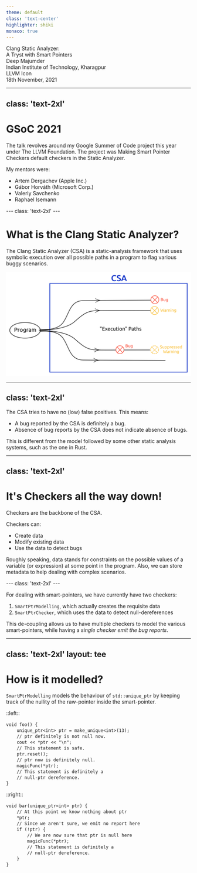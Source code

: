 ```yaml
---
theme: default
class: 'text-center'
highlighter: shiki
monaco: true
---
```


<div class="text-5xl text-light-300">Clang Static Analyzer:<br/>A Tryst with Smart Pointers</div>
<div class="text-3xl pt-20 text-amber-300">Deep Majumder</div>
<div class="text-xl pt-2 text-amber-300">Indian Institute of Technology, Kharagpur</div>
LLVM Icon <br/>
18th November, 2021

---
class: 'text-2xl'
---

<h1 class="text-amber-300">GSoC 2021</h1>
<div></div>

The talk revolves around my Google Summer of Code project this year under The LLVM Foundation. The project was <span class="font-bold text-light-blue-300">Making Smart Pointer Checkers default checkers in the Static Analyzer</span>.

<v-click>

My mentors were:

- Artem Dergachev (Apple Inc.)
- Gábor Horváth (Microsoft Corp.)
- Valeriy Savchenko
- Raphael Isemann

</v-click>
---
class: 'text-2xl'
---

<h1 class="text-amber-300">What is the Clang Static Analyzer?</h1>
<div></div>

The Clang Static Analyzer (CSA) is a static-analysis framework that uses <span class="font-bold text-light-blue-300">symbolic execution</span> over all possible paths in a program to flag various buggy scenarios.

<div v-click class="flex justify-center pt-3 pb-2 h-85">
  <img src="/imgs/csa-intro.png">
</div>

<!-- Key point being the symbolic-execution, that is, the code is not actually run
Examples of bugs may include null-pointer de-reference, un-closed files, leaked memory, etc. 
Explain the diagram, mention that the cases are indicative -->

---
class: 'text-2xl'
---

The CSA tries to have no (low) false positives. This means:

- A bug reported by the CSA is <span class="text-red-400">definitely</span> a bug.
- Absence of bug reports by the CSA does <span class="text-red-400">not</span> indicate absence of bugs.

This is different from the model followed by some other static analysis systems, such as the one in Rust.

---
class: 'text-2xl'
---

<h1 class="text-amber-300">It's Checkers all the way down!</h1>
<div></div>

Checkers are the backbone of the CSA. 

<v-click>

Checkers can:

- Create data
- Modify existing data
- Use the data to detect bugs

</v-click>

<v-click>

Roughly speaking, <span class="text-blue-400">data</span> stands for <span class=text-red-300>constraints</span> on the possible values of a variable (or expression) at some point in the program. Also, we can store <span class="text-blue-400">metadata</span> to help dealing with complex scenarios.

</v-click>
---
class: 'text-2xl'
---

For dealing with smart-pointers, we have currently have two checkers:

1) `SmartPtrModelling`, which actually creates the requisite data
2) `SmartPtrChecker`, which uses the data to detect null-dereferences

This de-coupling allows us to have <span class="text-teal-400">multiple</span> checkers to model the various smart-pointers, while having a *single checker emit the bug reports*.

---
class: 'text-2xl'
layout: tee
---

<h1 class="text-amber-300">How is it modelled?</h1>
<div></div>

`SmartPtrModelling` models the behaviour of `std::unique_ptr` by keeping track of the <span class="text-teal-400 italic">nullity of the raw-pointer inside the smart-pointer</span>.

::left::

```cpp{1-5,11|1,6-11|all}
void foo() {
    unique_ptr<int> ptr = make_unique<int>(13);
    // ptr definitely is not null now.
    cout << *ptr << "\n";
    // This statement is safe.
    ptr.reset();
    // ptr now is definitely null.
    magicFunc(*ptr);
    // This statement is definitely a 
    // null-ptr dereference.
}
```

::right::

```cpp{none|1-4,11|1,5-11|all}
void bar(unique_ptr<int> ptr) {
    // At this point we know nothing about ptr
    *ptr;
    // Since we aren't sure, we emit no report here
    if (!ptr) {
        // We are now sure that ptr is null here
        magicFunc(*ptr);
        // This statement is definitely a 
        // null-ptr dereference.
    }
}
```
